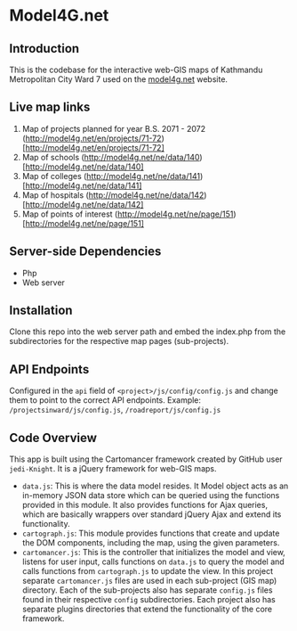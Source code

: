 # Model4G.net

## Introduction
This is the codebase for the interactive web-GIS maps of Kathmandu Metropolitan City Ward 7 used on the [model4g.net](model4g.net) website.

## Live map links
1. Map of projects planned for year B.S. 2071 - 2072
(http://model4g.net/en/projects/71-72)[http://model4g.net/en/projects/71-72]
2. Map of schools
(http://model4g.net/ne/data/140)[http://model4g.net/ne/data/140]
3. Map of colleges
(http://model4g.net/ne/data/141)[http://model4g.net/ne/data/141]
4. Map of hospitals
(http://model4g.net/ne/data/142)[http://model4g.net/ne/data/142]
5. Map of points of interest
(http://model4g.net/ne/page/151)[http://model4g.net/ne/page/151]

## Server-side Dependencies
- Php
- Web server

## Installation
Clone this repo into the web server path and embed the index.php from the subdirectories for the respective map pages (sub-projects).

## API Endpoints
Configured in the `api` field of `<project>/js/config/config.js` and change them to point to the correct API endpoints.
Example: `/projectsinward/js/config.js`, `/roadreport/js/config.js`

## Code Overview
This app is built using the Cartomancer framework created by GitHub user `jedi-Knight`. It is a jQuery framework for web-GIS maps.
- `data.js`: This is where the data model resides. It Model object acts as an in-memory JSON data store which can be queried using the functions provided in this module. It also provides functions for Ajax queries, which are basically wrappers over standard jQuery Ajax and extend its functionality.
- `cartograph.js`: This module provides functions that create and update the DOM components, including the map, using the given parameters.
- `cartomancer.js`: This is the controller that initializes the model and view, listens for user input, calls functions on `data.js` to query the model and calls functions from `cartograph.js` to update the view. 
In this project separate `cartomancer.js` files are used in each sub-project (GIS map) directory.
Each of the sub-projects also has separate `config.js` files found in their respective `config` subdirectories.
Each project also has separate plugins directories that extend the functionality of the core framework.
